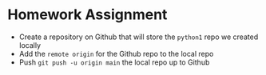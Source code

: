 # Homework Assignment

* Create a repository on Github that will store the `python1` repo we created locally
* Add the `remote origin` for the Github repo to the local repo
* Push `git push -u origin main` the local repo up to Github
